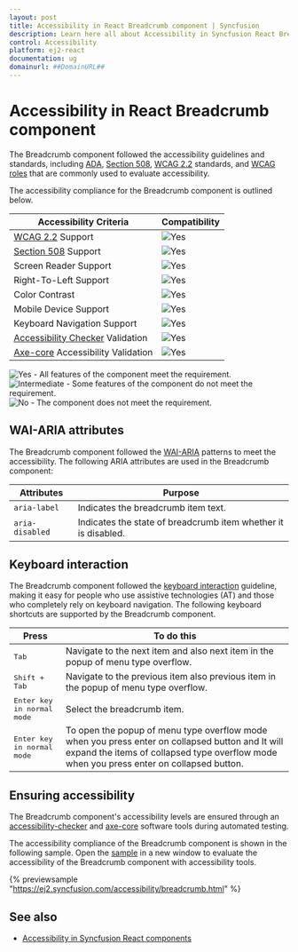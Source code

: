 ```yaml
---
layout: post
title: Accessibility in React Breadcrumb component | Syncfusion
description: Learn here all about Accessibility in Syncfusion React Breadcrumb component of Syncfusion Essential JS 2 and more.
control: Accessibility 
platform: ej2-react
documentation: ug
domainurl: ##DomainURL##
---
```


# Accessibility in React Breadcrumb component

The Breadcrumb component followed the accessibility guidelines and standards, including [ADA](https://www.ada.gov/), [Section 508](https://www.section508.gov/), [WCAG 2.2](https://www.w3.org/TR/WCAG22/) standards, and [WCAG roles](https://www.w3.org/TR/wai-aria/#roles) that are commonly used to evaluate accessibility.

The accessibility compliance for the Breadcrumb component is outlined below.

| Accessibility Criteria | Compatibility |
| -- | -- |
| [WCAG 2.2](https://www.w3.org/TR/WCAG22/) Support | <img src="https://cdn.syncfusion.com/content/images/landing-page/yes.png" alt="Yes"> |
| [Section 508](https://www.section508.gov/) Support | <img src="https://cdn.syncfusion.com/content/images/landing-page/yes.png" alt="Yes"> |
| Screen Reader Support | <img src="https://cdn.syncfusion.com/content/images/landing-page/yes.png" alt="Yes"> |
| Right-To-Left Support | <img src="https://cdn.syncfusion.com/content/images/landing-page/yes.png" alt="Yes"> |
| Color Contrast | <img src="https://cdn.syncfusion.com/content/images/landing-page/yes.png" alt="Yes"> |
| Mobile Device Support | <img src="https://cdn.syncfusion.com/content/images/landing-page/yes.png" alt="Yes"> |
| Keyboard Navigation Support | <img src="https://cdn.syncfusion.com/content/images/landing-page/yes.png" alt="Yes"> |
| [Accessibility Checker](https://www.npmjs.com/package/accessibility-checker) Validation | <img src="https://cdn.syncfusion.com/content/images/landing-page/yes.png" alt="Yes"> |
| [Axe-core](https://www.npmjs.com/package/axe-core) Accessibility Validation | <img src="https://cdn.syncfusion.com/content/images/landing-page/yes.png" alt="Yes"> |

<style>
    .post .post-content img {
        display: inline-block;
        margin: 0.5em 0;
    }
</style>
<div><img src="https://cdn.syncfusion.com/content/images/landing-page/yes.png" alt="Yes"> - All features of the component meet the requirement.</div>

<div><img src="https://cdn.syncfusion.com/content/images/landing-page/intermediate.png" alt="Intermediate"> - Some features of the component do not meet the requirement.</div>

<div><img src="https://cdn.syncfusion.com/content/images/landing-page/no.png" alt="No"> - The component does not meet the requirement.</div>

## WAI-ARIA attributes

The Breadcrumb component followed the [WAI-ARIA](https://www.w3.org/WAI/ARIA/apg/patterns/breadcrumb/) patterns to meet the accessibility. The following ARIA attributes are used in the Breadcrumb component:

| Attributes | Purpose |
| --- | --- |
| `aria-label` | Indicates the breadcrumb item text. |
| `aria-disabled` | Indicates the state of breadcrumb item whether it is disabled. |

## Keyboard interaction

The Breadcrumb component followed the [keyboard interaction](https://www.w3.org/WAI/ARIA/apg/patterns/breadcrumb/#keyboardinteraction) guideline, making it easy for people who use assistive technologies (AT) and those who completely rely on keyboard navigation. The following keyboard shortcuts are supported by the Breadcrumb component.

| **Press** | **To do this** |
| --- | --- |
| <kbd>Tab</kbd> | Navigate to the next item and also next item in the popup of menu type overflow. |
| <kbd>Shift + Tab</kbd> | Navigate to the previous item also previous item in the popup of menu type overflow. |
| <kbd>Enter key in normal mode</kbd> | Select the breadcrumb item. |
| <kbd>Enter key in normal mode</kbd> | To open the popup of menu type overflow mode when you press enter on collapsed button and It will expand the items of collapsed type overflow mode when you press enter on collapsed button. |

## Ensuring accessibility

The Breadcrumb component's accessibility levels are ensured through an [accessibility-checker](https://www.npmjs.com/package/accessibility-checker) and [axe-core](https://www.npmjs.com/package/axe-core) software tools during automated testing.

The accessibility compliance of the Breadcrumb component is shown in the following sample. Open the [sample](https://ej2.syncfusion.com/accessibility/breadcrumb.html) in a new window to evaluate the accessibility of the Breadcrumb component with accessibility tools.

{% previewsample "https://ej2.syncfusion.com/accessibility/breadcrumb.html" %}

## See also

* [Accessibility in Syncfusion React components](../common/accessibility)
